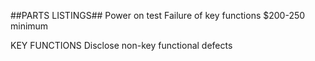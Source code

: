 ##PARTS LISTINGS##
Power on test 
Failure of key functions
$200-250 minimum

KEY FUNCTIONS
Disclose non-key functional defects
